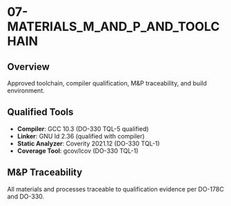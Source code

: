 # 07-MATERIALS_M_AND_P_AND_TOOLCHAIN

## Overview
Approved toolchain, compiler qualification, M&P traceability, and build environment.

## Qualified Tools
- **Compiler**: GCC 10.3 (DO-330 TQL-5 qualified)
- **Linker**: GNU ld 2.36 (qualified with compiler)
- **Static Analyzer**: Coverity 2021.12 (DO-330 TQL-1)
- **Coverage Tool**: gcov/lcov (DO-330 TQL-1)

## M&P Traceability
All materials and processes traceable to qualification evidence per DO-178C and DO-330.
